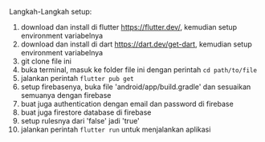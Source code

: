 Langkah-Langkah setup:

1. download dan install di flutter https://flutter.dev/, kemudian setup environment variabelnya
2. download dan install di dart https://dart.dev/get-dart, kemudian setup environment variabelnya
3. git clone file ini
4. buka terminal, masuk ke folder file ini dengan perintah `cd path/to/file`
5. jalankan perintah `flutter pub get`
6. setup firebasenya, buka file 'android/app/build.gradle' dan sesuaikan semuanya dengan firebase 
7. buat juga authentication dengan email dan password di firebase
8. buat juga firestore database di firebase 
9. setup rulesnya dari 'false' jadi 'true'
10. jalankan perintah `flutter run` untuk menjalankan aplikasi
